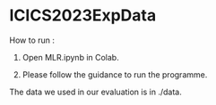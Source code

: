 # ICICS2023ExpData

How to run :

1. Open MLR.ipynb in Colab.

2. Please follow the guidance to run the programme.

The data we used in our evaluation is in ./data.
